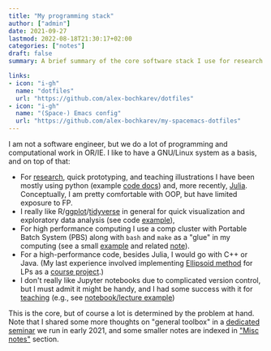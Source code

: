 ```yaml
---
title: "My programming stack"
author: ["admin"]
date: 2021-09-27
lastmod: 2022-08-18T21:30:17+02:00
categories: ["notes"]
draft: false
summary: A brief summary of the core software stack I use for research.

links:
- icon: "i-gh"
  name: "dotfiles"
  url: "https://github.com/alex-bochkarev/dotfiles"
- icon: "i-gh"
  name: "(Space-) Emacs config"
  url: "https://github.com/alex-bochkarev/my-spacemacs-dotfiles"
---
```


I am not a software engineer, but we do a lot of programming and computational
work in OR/IE. I like to have a GNU/Linux system as a basis, and on top of that:

-   For [research](/research/), quick prototyping, and teaching illustrations I have been mostly using python (example [code docs](/research/align-BDD/code-docs/overview.html)) and, more recently, [Julia](https://julialang.org/). Conceptually, I am pretty comfortable with OOP, but have limited exposure to FP.
-   I really like R/[ggplot](https://ggplot2.tidyverse.org/)/[tidyverse](https://www.tidyverse.org/) in general for quick visualization and exploratory data analysis (see code [example](https://github.com/alex-bochkarev/dotplot-gen)),
-   For high performance computing I use a comp cluster with Portable Batch System (PBS) along with `bash` and `make` as a "glue" in my computing (see a small [example](https://github.com/alex-bochkarev/tgs-curl) and related [note](/tools/cluster-msg/)).
-   For a high-performance code, besides Julia, I would go with C++ or Java. (My last experience involved implementing [Ellipsoid method](https://en.wikipedia.org/wiki/Ellipsoid_method) for LPs as a
      <a href="https://github.com/alex-bochkarev/MATH8100_Project">course project</a>.)
-   I don't really like Jupyter notebooks due to complicated version control, but I must admit it might be handy, and I had some success with it for [teaching](/teaching/) (e.g., see [notebook/lecture example](https://nbviewer.jupyter.org/github/alex-bochkarev/Algo-SMTB-2021/blob/main/T1-2-Algorithms.ipynb))

This is the core, but of course a lot is determined by the problem at hand. Note that I shared some more thoughts on "general toolbox" in a [dedicated seminar](/edu/or-tech-seminar/) we run in early 2021, and some smaller notes are indexed in ["Misc notes"](/notes/) section.